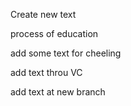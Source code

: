 Create new text

process of education

add some text for cheeling

add text throu VC

add text at new branch
